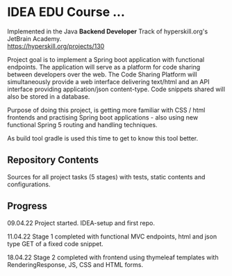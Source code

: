 # IDEA EDU Course ...

Implemented in the Java <b>Backend Developer</b> Track of hyperskill.org's JetBrain Academy.<br>
https://hyperskill.org/projects/130

Project goal is to implement a Spring boot application with functional endpoints. The application
will serve as a platform for code sharing between developers over the web.
The Code Sharing Platform will simultaneously provide a web interface delivering text/html and
an API interface providing application/json content-type. Code snippets shared will also be stored in
a database.

Purpose of doing this project, is getting more familiar with CSS / html frontends and practising Spring boot
applications - also using new functional Spring 5 routing and handling techniques.

As build tool gradle is used this time to get to know this tool better.

[//]: # (Project was completed on xx.0d.22.)

## Repository Contents

Sources for all project tasks (5 stages) with tests, static contents and configurations.

## Progress

09.04.22 Project started. IDEA-setup and first repo.

11.04.22 Stage 1 completed with functional MVC endpoints, html and json type GET of a fixed code snippet.

18.04.22 Stage 2 completed with frontend using thymeleaf templates with RenderingResponse, JS, CSS and HTML forms.